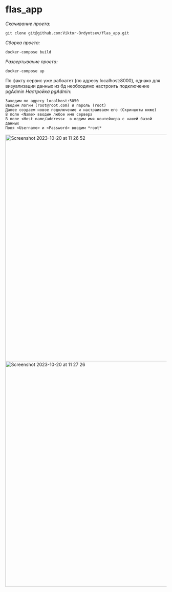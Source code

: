 # flas_app

*Скачивание проета:*
```
git clone git@github.com:Viktor-Ordyntsev/flas_app.git
```
*Сборка проета:*
```
docker-compose build
```
*Развертывание проета:*
```
docker-compose up
```
По факту сервис уже рабоатет (по адресу localhost:8000), однако для визуализации данных из бд необходимо настроить подключение pgAdmin
*Настройка pgAdmin:*
```
Заходим по адресу localhost:5050
Вводим логим (root@root.com) и пароль (root)
Далее создаем новое подключение и настраиваем его (Скриншоты ниже)
В поле <Name> вводим любое имя сервера
В поле <Host name/address>  в водим имя контейнера с нашей базой данных
Поля <Username> и <Password> вводим *root*
```
<img width="705" alt="Screenshot 2023-10-20 at 11 26 52" src="https://github.com/Viktor-Ordyntsev/flas_app/assets/132403909/ebd0282b-156c-40a2-bdb5-a24b39c26d52">
<img width="703" alt="Screenshot 2023-10-20 at 11 27 26" src="https://github.com/Viktor-Ordyntsev/flas_app/assets/132403909/f89e9357-031e-41a0-b5b6-60edecf1d1f0">
